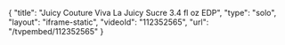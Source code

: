 {
    "title": "Juicy Couture Viva La Juicy Sucre 3.4 fl oz EDP",
    "type": "solo",
    "layout": "iframe-static",
    "videoId": "112352565",
    "url": "\/tvpembed\/112352565"
}